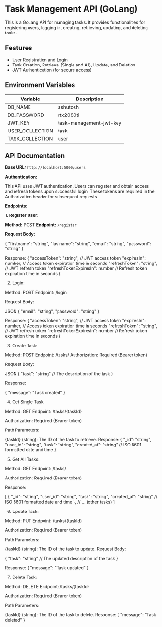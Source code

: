 # Task Management API (GoLang)

This is a GoLang API for managing tasks. It provides functionalities for registering users, logging in, creating, retrieving, updating, and deleting tasks.

## Features

* User Registration and Login
* Task Creation, Retrieval (Single and All), Update, and Deletion
* JWT Authentication (for secure access)

## Environment Variables

| Variable                 | Description                                            |
|---------------------------|-------------------------------------------------------|
| DB_NAME                   | ashutosh                                              |
| DB_PASSWORD               | rtx2080ti                                             |
| JWT_KEY                   |  task-management-jwt-key                              |
| USER_COLLECTION           |  task                                                 |
| TASK_COLLECTION           |  user                                                 |

## API Documentation

**Base URL:** 
`http://localhost:5000/users`

**Authentication:**

This API uses JWT authentication. Users can register and obtain access and refresh tokens upon successful login. These tokens are required in the Authorization header for subsequent requests.

**Endpoints:**

**1. Register User:**

**Method:** POST
**Endpoint:** `/register`

**Request Body:**


{
  "firstname": "string",
  "lastname": "string",
  "email": "string",
  "password": "string"
}

Response:
{
  "accessToken": "string",  // JWT access token
  "expiresIn": number,      // Access token expiration time in seconds
  "refreshToken": "string", // JWT refresh token
  "refreshTokenExpiresIn": number // Refresh token expiration time in seconds
}

2. Login:

Method: POST
Endpoint: /login

Request Body:

JSON
{
  "email": "string",
  "password": "string"
}

Response:
{
  "accessToken": "string",  // JWT access token
  "expiresIn": number,      // Access token expiration time in seconds
  "refreshToken": "string", // JWT refresh token
  "refreshTokenExpiresIn": number // Refresh token expiration time in seconds
}

3. Create Task:

Method: POST
Endpoint: /tasks/
Authorization: Required (Bearer token)

Request Body:

JSON
{
  "task": "string" // The description of the task
}

Response:

{
  "message": "Task created"
}

4. Get Single Task:

Method: GET
Endpoint: /tasks/{taskId}

Authorization: Required (Bearer token)

Path Parameters:

{taskId} (string): The ID of the task to retrieve.
Response:
{
  "_id": "string",
  "user_id": "string",
  "task": "string",
  "created_at": "string" // ISO 8601 formatted date and time
}

5. Get All Tasks:

Method: GET
Endpoint: /tasks/

Authorization: Required (Bearer token)

Response:

[
  {
    "_id": "string",
    "user_id": "string",
    "task": "string",
    "created_at": "string" // ISO 8601 formatted date and time
  },
  // ... (other tasks)
]

6. Update Task:

Method: PUT
Endpoint: /tasks/{taskId}

Authorization: Required (Bearer token)

Path Parameters:

{taskId} (string): The ID of the task to update.
Request Body:

{
  "task": "string" // The updated description of the task
}

Response:
{
  "message": "Task updated"
}


7. Delete Task:

Method: DELETE
Endpoint: /tasks/{taskId}

Authorization: Required (Bearer token)

Path Parameters:

{taskId} (string): The ID of the task to delete.
Response:
{
  "message": "Task deleted"
}
